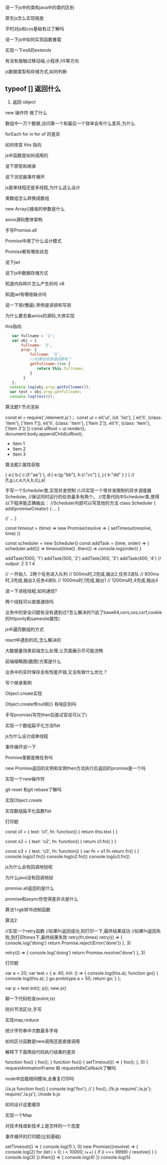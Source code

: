 说一下js中的类和java中的类的区别

原生js怎么实现拖放

平时对js和css基础有过了解吗

说一下js中如何实现函数重载

实现一下es6的extends

有没有接触过移动端,小程序,h5等方向

js数据类型和存储方式,如何判断

## typeof [] 返回什么

1. 返回 object

new 操作符 做了什么

数组中一万个数据,访问第一个和最后一个效率会有什么差异,为什么

forEach for in for of 的差异

如何改变 this 指向

js中函数是如何调用的

说下原型和继承

说下浏览器事件循环

js是单线程还是多线程,为什么这么设计

类数组怎么转换成数组

new Array()接收的参数是什么

axios源码整体架构

手写Promise.all

Promise中用了什么设计模式

Promise都有哪些状态


说下jwt

说下js中数据存储方式

知道内存碎片怎么产生的吗 v8

知道jwt有哪些缺点吗

说一下锁(懵逼),举例是读锁和写锁

为什么要去看axios的源码,大体实现

this指向
```js
   var fullname = '1';
   var obj = {
       fullname: '2',
       prop: {
           fullname: '3',
           //如果改成普通函数呢？
           getFullname:()=> {
              return this.fullname;
           }
        }
   };
  console.log(obj.prop.getFullname());
  var test = obj.prop.getFullname;
  console.log(test());
```


算法题1:节点渲染

const el = require('./element.js')；
const ul = el('ul', {id: 'list'}, [
  el('li', {class: 'item'}, ['Item 1']),
  el('li', {class: 'item'}, ['Item 2']),
  el('li', {class: 'item'}, ['Item 3'])
])
const ulRoot = ul.render();
document.body.appendChild(ulRoot);

<ul id='list'>
  <li class='item'>Item 1</li>
  <li class='item'>Item 2</li>
  <li class='item'>Item 3</li>
</ul>

算法题2:属性获取

{
    a:{
      b:{
        c:{f:"aa"}
      },
      d:{
        e:{g:"bb"},
        h:{i:"cc"}
      },
      j:{
        k:"dd"
      }
    }
}
// [f,g,i,c,e,h,k,b,d,j,a]


手写一个Scheduler类,实现并发控制
//JS实现一个带并发限制的异步调度器Scheduler,
//保证同时运行的任务最多有两个。
//完善代码中Scheduler类,使得以下程序能正确输出：
//Scheduler内部可以写其他的方法
class Scheduler {
  add(promiseCreator) { ... }

  // ...
}

const timeout = (time) => new Promise(resolve => {
  setTimeout(resolve, time)
})

const scheduler = new Scheduler()
const addTask = (time, order) => {
  scheduler.add(() => timeout(time))
    .then(() => console.log(order))
}

addTask(1000, '1')
addTask(500, '2')
addTask(300, '3')
addTask(400, '4')
// output: 2 3 1 4

// 一开始,1、2两个任务进入队列
// 500ms时,2完成,输出2,任务3进队
// 800ms时,3完成,输出3,任务4进队
// 1000ms时,1完成,输出1
// 1200ms时,4完成,输出4

说一下进程线程,如何通信?

两个线程可以直接通信吗

业务中的安全问题有没有遇到过?怎么解决的?(说了base64,cors,xss,csrf,cookie的httponly和samesite属性)

js中遍历数组的方式

react中遇到的坑,怎么解决的

大数据量场景前端怎么处理,让页面展示尽可能流畅

前端缩略图(截图)方案是什么

业务中的实时保存会有性能开销,又没有做什么优化？

写个继承案例

Object.create实现

Object.create传null和{} 有啥区别吗

手写promise(写完then后面试官说可以了)

实现一个数组扁平化方法flat

js为什么设计成单线程

事件循环说一下

Promise里都是微任务吗

new Promise返回的实例和实例then方法执行后返回的promise是一个吗

实现一个new操作符

git reset 和git rebase了解吗

实现Object.create

实现数组扁平化函数flat

打印题

const o1 = {
 text: 'o1',
  fn: function() { 
   return this.text
  }
}

const o2 = {
 text: 'o2',
  fn: function() {
   return o1.fn()
  }
}

const o3 = {
 text: 'o3',
  fn: function() {
   var fn = o1.fn
    return fn()
  }
}
console.log(o1.fn())
console.log(o2.fn())
console.log(o3.fn())


js为什么会有回调地狱呢

为什么java没有回调地狱

promise.all返回的是什么

promise和async你觉得差异点是什么

算法1:rgb转16进制函数

算法2:

//实现一个retry函数
//如果fn返回成功,则打印一下,最终结果成功
//如果fn返回失败,则打印times下,最终结果失败
retry(fn,times)
retry(() => {
  console.log('doing')
  return Promise.reject(Error('done'))
}, 3)

retry(() => {
  console.log('doing')
  return Promise.resolve('done')
}, 3)

打印题

var a = 20;
var test = {
  a: 40,
  init: () => {
    console.log(this.a);
    function go() {
      console.log(this.a);
    }
    go.prototype.a = 50;
    return go;
  }
};

var p = test.init();
p();
new p()

聊一下代码检查(eslint,ts)

防抖节流区分,手写

实现map,reduce

统计字符串中次数最多字母

如何区分函数是new调用还是直接调用

解释下下面两段代码执行结果的差异

function foo() {
    foo();
}
function foo() {
    setTimeout(() => {
        foo();
    }, 0)
}
requestAnimationFrame 和 requestIdleCallback了解吗

node中加载相同模块,会重复打印吗

//a.js 
function foo() {
    console.log('foo'); // 
 }
foo();
//b.js
require('./a.js');
require('./a.js');
//node b.js

如何设计这套缓存

实现一个Map

对技术栈或新技术上是怎样的一个态度

事件循环的打印题(比较基础)

setTimeout(() => {
    console.log(1)
}, 0)
new Promise((resolve) => {
    console.log(2)
    for (let i = 0; i < 10000; i++) {
        if (i === 9999) { resolve() }
    }
    console.log(3)
}).then(() => {
    console.log(4)
})
console.log(5)



